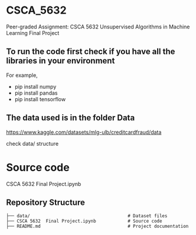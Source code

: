 # CSCA_5632
Peer-graded Assignment: CSCA 5632 Unsupervised Algorithms in Machine Learning Final Project

## To run the code first check if you have all the libraries in your environment
For example,
- pip install numpy
- pip install pandas
- pip install tensorflow

##  The data used is in the folder Data
https://www.kaggle.com/datasets/mlg-ulb/creditcardfraud/data

check data/ structure

# Source code 
CSCA 5632  Final Project.ipynb

## Repository Structure
```
├── data/                                     # Dataset files       
├── CSCA 5632  Final Project.ipynb            # Source code
├── README.md                                 # Project documentation
```


